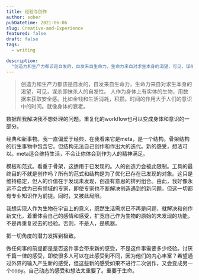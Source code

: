 ```yaml
---
title: 经验与创作
author: sober
pubDatetime: 2021-06-06
slug: Creative-and-Experience
featured: false
draft: false
tags:
  - writing

description:
  "创造力和生产力都该是自发的，自发来自生命力，生命力来自对求生本身的渴望，可见，谋杀即抹杀人的自发性。"
---
```



> 创造力和生产力都该是自发的，自发来自生命力，生命力来自对求生本身的渴望，可见，谋杀即抹杀人的自发性。
人作为身体上有实体的生物，用数据来获取安全感。比如金钱和生活消耗，积攒。时间的作用大于人们的意识中的时间。就像身体的衰老。

数据帮我解决我不想处理的问题。重复化的workflow也可以变成身体和意识的一部分。

经典和新事物。我一直偏爱于经典，在我看来它是meta，是一个结构。骨架结构的衍生事物中包含它。但结构无法自己创作和作出大的迭代。新的感受，想法可以。meta适合维持生活，不会让你体会到作为人的精神满足。

模板和范式。看重于骨架，这适用于已发现的。人的创造力会被此限制。工具的最终目的不就是创作吗？所有的范式和结构是为了优化已存在已发现的对象。这只是维持稳定，但人的价值在于发现未发现，创造有意思的排列组合。由此，我好像永远不会成为已有领域的专家，即使专家也不断解决创造遇到的新问题，但这一切都有专业知识作为前提。同时，又被此局限。

我想实现人作为生物在宇宙上的意义，既然生活需求已不再是问题，就解决和创作新文化，着重体会自己的感情和感受，扩宽自己作为生物的原始的未发现的功能，不是再重复过去的经验。否则，不是人，是机器。

把一切角度的潜力发挥到极致。

做任何事的前提都是是否这件事会带来新的感受，不是这件事需要多少经验。讨厌千篇一律的感受，即使很多人可以在此感受到不同，因为他们的内心丰富？希望通过外界的输入产生新的感受，但这些新的感受如果不进行二次创作，又会变成另一个copy。自己动态的感受和想法太重要了。重要于生命。
